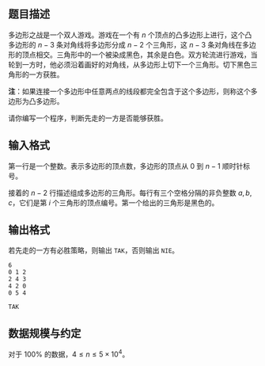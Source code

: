 ## 题目描述

多边形之战是一个双人游戏。游戏在一个有 $n$ 个顶点的凸多边形上进行，这个凸多边形的 $n-3$ 条对角线将多边形分成 $n-2$ 个三角形，这 $n-3$ 条对角线在多边形的顶点相交。三角形中的一个被染成黑色，其余是白色。双方轮流进行游戏，当轮到一方时，他必须沿着画好的对角线，从多边形上切下一个三角形。切下黑色三角形的一方获胜。

**注**：如果连接一个多边形中任意两点的线段都完全包含于这个多边形，则称这个多边形为凸多边形。

请你编写一个程序，判断先走的一方是否能够获胜。

## 输入格式

第一行是一个整数。表示多边形的顶点数，多边形的顶点从 $0$ 到 $n-1$ 顺时针标号。

接着的 $n-2$ 行描述组成多边形的三角形。每行有三个空格分隔的非负整数 $a,b,c$，它们是第 $i$ 个三角形的顶点编号。第一个给出的三角形是黑色的。

## 输出格式

若先走的一方有必胜策略，则输出 `TAK`，否则输出 `NIE`。

```input1
6
0 1 2
2 4 3
4 2 0
0 5 4
```
```output1
TAK
```

## 数据规模与约定

对于 $100\%$ 的数据，$4\le n\le 5\times 10^4$。

